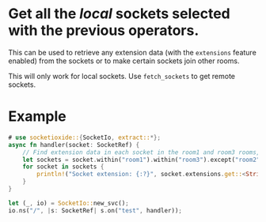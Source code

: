# Get all the *local* sockets selected with the previous operators.

This can be used to retrieve any extension data (with the `extensions` feature enabled) from the sockets or to make certain sockets join other rooms.

<div class="warning">
    This will only work for local sockets. Use <code>fetch_sockets</code> to get remote sockets.
</div>

# Example
```rust
# use socketioxide::{SocketIo, extract::*};
async fn handler(socket: SocketRef) {
    // Find extension data in each socket in the room1 and room3 rooms, except for room2
    let sockets = socket.within("room1").within("room3").except("room2").sockets();
    for socket in sockets {
        println!("Socket extension: {:?}", socket.extensions.get::<String>());
    }
}

let (_, io) = SocketIo::new_svc();
io.ns("/", |s: SocketRef| s.on("test", handler));
```
